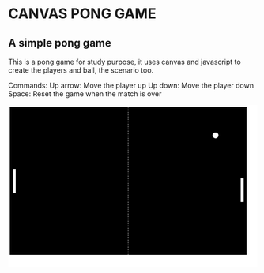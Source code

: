 # CANVAS PONG GAME

## A simple pong game

This is a pong game for study purpose, it uses canvas and javascript to create the players and ball, the scenario too.

Commands:
Up arrow: Move the player up
Up down: Move the player down
Space: Reset the game when the match is over

![Game image](assets/pong.png?raw=true "Pong Game")
